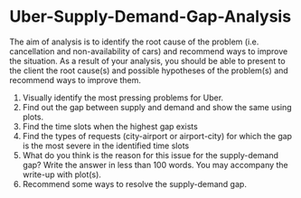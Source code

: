 # Uber-Supply-Demand-Gap-Analysis
The aim of analysis is to identify the root cause of the problem (i.e. cancellation and non-availability of cars) and recommend ways to improve the situation. As a result of your analysis, you should be able to present to the client the root cause(s) and possible hypotheses of the problem(s) and recommend ways to improve them.

1) Visually identify the most pressing problems for Uber.
2) Find out the gap between supply and demand and show the same using plots.
3) Find the time slots when the highest gap exists
4) Find the types of requests (city-airport or airport-city) for which the gap is the most severe in the identified time slots
5) What do you think is the reason for this issue for the supply-demand gap? Write the answer in less than 100 words. You may accompany      the write-up with plot(s).
6) Recommend some ways to resolve the supply-demand gap.

